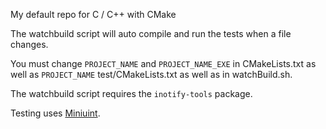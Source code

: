 My default repo for C / C++ with CMake

The watchbuild script will auto compile and run the tests when a file changes.

You must change ```PROJECT_NAME``` and ```PROJECT_NAME_EXE``` in CMakeLists.txt
as well as ```PROJECT_NAME``` test/CMakeLists.txt as well as  in watchBuild.sh.

The watchbuild script requires the ```inotify-tools``` package.


Testing uses [Miniuint](https://github.com/urin/miniunit).
